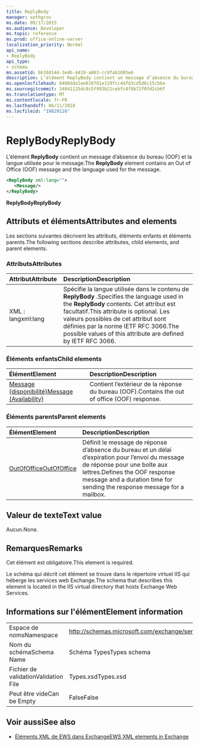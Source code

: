 ```yaml
---
title: ReplyBody
manager: sethgros
ms.date: 09/17/2015
ms.audience: Developer
ms.topic: reference
ms.prod: office-online-server
localization_priority: Normal
api_name:
- ReplyBody
api_type:
- schema
ms.assetid: bb184144-3e4b-4419-a883-cc9fab1085e6
description: L’élément ReplyBody contient un message d’absence du bureau (OOF) et la langue utilisée pour le message.
ms.openlocfilehash: 8400dda1ee810781e129fcc44fd3cd5d6c15cbbe
ms.sourcegitcommit: 34041125dc8c5f993b21cebfc4f8b72f0fd2cb6f
ms.translationtype: MT
ms.contentlocale: fr-FR
ms.lasthandoff: 06/11/2018
ms.locfileid: "19829116"
---
```

# <a name="replybody"></a><span data-ttu-id="feedf-103">ReplyBody</span><span class="sxs-lookup"><span data-stu-id="feedf-103">ReplyBody</span></span>

<span data-ttu-id="feedf-104">L’élément **ReplyBody** contient un message d’absence du bureau (OOF) et la langue utilisée pour le message.</span><span class="sxs-lookup"><span data-stu-id="feedf-104">The **ReplyBody** element contains an Out of Office (OOF) message and the language used for the message.</span></span> 
  
```XML
<ReplyBody xml:lang="">
   <Message/>
</ReplyBody>
```

 <span data-ttu-id="feedf-105">**ReplyBody**</span><span class="sxs-lookup"><span data-stu-id="feedf-105">**ReplyBody**</span></span>
## <a name="attributes-and-elements"></a><span data-ttu-id="feedf-106">Attributs et éléments</span><span class="sxs-lookup"><span data-stu-id="feedf-106">Attributes and elements</span></span>

<span data-ttu-id="feedf-107">Les sections suivantes décrivent les attributs, éléments enfants et éléments parents.</span><span class="sxs-lookup"><span data-stu-id="feedf-107">The following sections describe attributes, child elements, and parent elements.</span></span>
  
### <a name="attributes"></a><span data-ttu-id="feedf-108">Attributs</span><span class="sxs-lookup"><span data-stu-id="feedf-108">Attributes</span></span>

|<span data-ttu-id="feedf-109">**Attribut**</span><span class="sxs-lookup"><span data-stu-id="feedf-109">**Attribute**</span></span>|<span data-ttu-id="feedf-110">**Description**</span><span class="sxs-lookup"><span data-stu-id="feedf-110">**Description**</span></span>|
|:-----|:-----|
|<span data-ttu-id="feedf-111">XML : lang</span><span class="sxs-lookup"><span data-stu-id="feedf-111">xml:lang</span></span>  <br/> |<span data-ttu-id="feedf-112">Spécifie la langue utilisée dans le contenu de **ReplyBody** .</span><span class="sxs-lookup"><span data-stu-id="feedf-112">Specifies the language used in the **ReplyBody** contents.</span></span> <span data-ttu-id="feedf-113">Cet attribut est facultatif.</span><span class="sxs-lookup"><span data-stu-id="feedf-113">This attribute is optional.</span></span> <span data-ttu-id="feedf-114">Les valeurs possibles de cet attribut sont définies par la norme IETF RFC 3066.</span><span class="sxs-lookup"><span data-stu-id="feedf-114">The possible values of this attribute are defined by IETF RFC 3066.</span></span>  <br/> |
   
### <a name="child-elements"></a><span data-ttu-id="feedf-115">Éléments enfants</span><span class="sxs-lookup"><span data-stu-id="feedf-115">Child elements</span></span>

|<span data-ttu-id="feedf-116">**Élément**</span><span class="sxs-lookup"><span data-stu-id="feedf-116">**Element**</span></span>|<span data-ttu-id="feedf-117">**Description**</span><span class="sxs-lookup"><span data-stu-id="feedf-117">**Description**</span></span>|
|:-----|:-----|
|[<span data-ttu-id="feedf-118">Message (disponibilité)</span><span class="sxs-lookup"><span data-stu-id="feedf-118">Message (Availability)</span></span>](message-availability.md) <br/> |<span data-ttu-id="feedf-119">Contient l’extérieur de la réponse du bureau (OOF).</span><span class="sxs-lookup"><span data-stu-id="feedf-119">Contains the out of office (OOF) response.</span></span>  <br/> |
   
### <a name="parent-elements"></a><span data-ttu-id="feedf-120">Éléments parents</span><span class="sxs-lookup"><span data-stu-id="feedf-120">Parent elements</span></span>

|<span data-ttu-id="feedf-121">**Élément**</span><span class="sxs-lookup"><span data-stu-id="feedf-121">**Element**</span></span>|<span data-ttu-id="feedf-122">**Description**</span><span class="sxs-lookup"><span data-stu-id="feedf-122">**Description**</span></span>|
|:-----|:-----|
|[<span data-ttu-id="feedf-123">OutOfOffice</span><span class="sxs-lookup"><span data-stu-id="feedf-123">OutOfOffice</span></span>](outofoffice.md) <br/> |<span data-ttu-id="feedf-124">Définit le message de réponse d’absence du bureau et un délai d’expiration pour l’envoi du message de réponse pour une boîte aux lettres.</span><span class="sxs-lookup"><span data-stu-id="feedf-124">Defines the OOF response message and a duration time for sending the response message for a mailbox.</span></span>  <br/> |
   
## <a name="text-value"></a><span data-ttu-id="feedf-125">Valeur de texte</span><span class="sxs-lookup"><span data-stu-id="feedf-125">Text value</span></span>

<span data-ttu-id="feedf-126">Aucun.</span><span class="sxs-lookup"><span data-stu-id="feedf-126">None.</span></span>
  
## <a name="remarks"></a><span data-ttu-id="feedf-127">Remarques</span><span class="sxs-lookup"><span data-stu-id="feedf-127">Remarks</span></span>

<span data-ttu-id="feedf-128">Cet élément est obligatoire.</span><span class="sxs-lookup"><span data-stu-id="feedf-128">This element is required.</span></span>
  
<span data-ttu-id="feedf-129">Le schéma qui décrit cet élément se trouve dans le répertoire virtuel IIS qui héberge les services web Exchange.</span><span class="sxs-lookup"><span data-stu-id="feedf-129">The schema that describes this element is located in the IIS virtual directory that hosts Exchange Web Services.</span></span>
  
## <a name="element-information"></a><span data-ttu-id="feedf-130">Informations sur l'élément</span><span class="sxs-lookup"><span data-stu-id="feedf-130">Element information</span></span>

|||
|:-----|:-----|
|<span data-ttu-id="feedf-131">Espace de noms</span><span class="sxs-lookup"><span data-stu-id="feedf-131">Namespace</span></span>  <br/> |http://schemas.microsoft.com/exchange/services/2006/types  <br/> |
|<span data-ttu-id="feedf-132">Nom du schéma</span><span class="sxs-lookup"><span data-stu-id="feedf-132">Schema Name</span></span>  <br/> |<span data-ttu-id="feedf-133">Schéma Types</span><span class="sxs-lookup"><span data-stu-id="feedf-133">Types schema</span></span>  <br/> |
|<span data-ttu-id="feedf-134">Fichier de validation</span><span class="sxs-lookup"><span data-stu-id="feedf-134">Validation File</span></span>  <br/> |<span data-ttu-id="feedf-135">Types.xsd</span><span class="sxs-lookup"><span data-stu-id="feedf-135">Types.xsd</span></span>  <br/> |
|<span data-ttu-id="feedf-136">Peut être vide</span><span class="sxs-lookup"><span data-stu-id="feedf-136">Can be Empty</span></span>  <br/> |<span data-ttu-id="feedf-137">False</span><span class="sxs-lookup"><span data-stu-id="feedf-137">False</span></span>  <br/> |
   
## <a name="see-also"></a><span data-ttu-id="feedf-138">Voir aussi</span><span class="sxs-lookup"><span data-stu-id="feedf-138">See also</span></span>



- [<span data-ttu-id="feedf-139">Éléments XML de EWS dans Exchange</span><span class="sxs-lookup"><span data-stu-id="feedf-139">EWS XML elements in Exchange</span></span>](ews-xml-elements-in-exchange.md)

